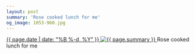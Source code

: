 ```yaml
---
layout: post
summary: 'Rose cooked lunch for me'
og_image: 1053-960.jpg
---
```


<p>
 <time>
  <a href="/1053">
   {{ page.date | date: "%B %-d, %Y" }}
  </a>
 </time>
 <a href="/1053">
  <img alt="{{ page.summary }}" data-taken="12/9/2019" sizes="(min-width: 700px) 50vw, calc(100vw - 2rem)" src="{{ site.assets_url }}/1053-480.jpg" srcset="{{ site.assets_url }}/1053-240.jpg 240w, {{ site.assets_url }}/1053-480.jpg 480w, {{ site.assets_url }}/1053-720.jpg 720w, {{ site.assets_url }}/1053-960.jpg 960w"/>
 </a>
 <span>
  Rose cooked lunch for me
 </span>
</p>
